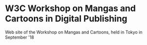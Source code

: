 # W3C Workshop on Mangas and Cartoons in Digital Publishing
Web site of the Workshop on Mangas and Cartoons, held in Tokyo in September '18
